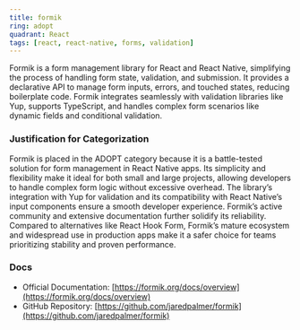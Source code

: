 ```yaml
---
title: formik
ring: adopt
quadrant: React
tags: [react, react-native, forms, validation]
---
```

Formik is a form management library for React and React Native, simplifying the process of handling form state, validation, and submission. It provides a declarative API to manage form inputs, errors, and touched states, reducing boilerplate code. Formik integrates seamlessly with validation libraries like Yup, supports TypeScript, and handles complex form scenarios like dynamic fields and conditional validation.

### Justification for Categorization 
Formik is placed in the ADOPT category because it is a battle-tested solution for form management in React Native apps. Its simplicity and flexibility make it ideal for both small and large projects, allowing developers to handle complex form logic without excessive overhead. The library’s integration with Yup for validation and its compatibility with React Native’s input components ensure a smooth developer experience. Formik’s active community and extensive documentation further solidify its reliability. Compared to alternatives like React Hook Form, Formik’s mature ecosystem and widespread use in production apps make it a safer choice for teams prioritizing stability and proven performance.

### Docs 
- Official Documentation: [https://formik.org/docs/overview](https://formik.org/docs/overview)  
- GitHub Repository: [https://github.com/jaredpalmer/formik](https://github.com/jaredpalmer/formik)
